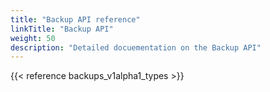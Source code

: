 ```yaml
---
title: "Backup API reference"
linkTitle: "Backup API"
weight: 50
description: "Detailed docuementation on the Backup API"
---
```


{{< reference backups_v1alpha1_types >}}
